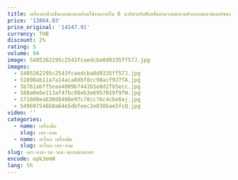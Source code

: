 ```yaml
---
title: เครื่องทําน้ําแข็งแบบพกพาพร้อมใช้งานภายใน 6 นาทีสําหรับฟังก์ชั่นทําความสะอาดตัวเองบนเคาน์เตอร์ขนาดกะทัดรัด
price: '13864.93'
price_original: '14147.91'
currency: THB
discount: 2%
rating: 5
volume: 94
image: S405262295c2543fcaedcba0d9335ff57J.jpg
images:
  - S405262295c2543fcaedcba0d9335ff57J.jpg
  - S1698ab11a7a14aca8dbf8cc98acf927fA.jpg
  - Sb761abff5eaa4009b7441b5e8d2fb5ecc.jpg
  - S88a0e6e113af47bc98eb3e6957019f9fW.jpg
  - S710d0ea630d8408e97c78cc76c4cbe8aj.jpg
  - S49697546b8a64e5dbfeec2e038bae5fcQ.jpg
video: ''
categories:
  - name: เครื่องมือ
    slug: เคร-องม
  - name: อะไหล่ เครื่องมือ
    slug: อะไหล-เคร-องม
slug: เคร-องท-าน-าแข-งแบบพกพาพร
encode: opk3emW
lang: th
---
```

  